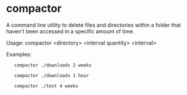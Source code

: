 # compactor
A command line utility to delete files and directories within a folder that haven't been accessed in a specific amount of time.

Usage: compactor \<directory\> \<interval quantity\> \<interval\>
  
Examples:
       
       compactor ./downloads 2 weeks
       
       compactor ./downloads 1 hour
       
       compactor ./test 4 weeks
 
